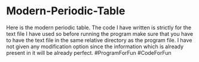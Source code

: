# Modern-Periodic-Table

Here is the modern periodic table. The code I have written is strictly for the text file I have used so before running the program make sure that you have to have the text file in the same relative directory as the program file. I have not given any modification option since the information which is already present in it will be already perfect.
#ProgramForFun
#CodeForFun
